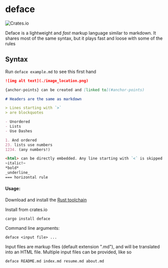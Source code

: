 # deface

![Crates.io](https://img.shields.io/crates/v/deface.svg)

Deface is a lightweight and *fast* markup language similar to markdown. It shares most of the same syntax, but it plays fast and loose with some of the rules

## Syntax

Run `deface example.md` to see this first hand

```markdown
![img alt text](./image_location.png)

{anchor-points} can be created and [linked to](#anchor-points)

# Headers are the same as markdown

> Lines starting with `>` 
> are blockquotes

- Unordered
- Lists
- Use Dashes

1. And ordered
23. lists use numbers
1234. (any numbers!)

<html> can be directly embedded. Any line starting with `<` is skipped by the parser </html>
~italic!~
*bold*
_underline_
=== horizontal rule
```


#### Usage:

Download and install the [Rust toolchain](https://www.rustup.rs/)

Install from crates.io
```
cargo install deface
```

Command line arguments:
```
deface <input file> ...
```

Input files are markup files (default extension ".md"), and will be translated into an HTML file.
Multiple input files can be provided, like so
```
deface README.md index.md resume.md about.md
```
